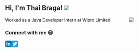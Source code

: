 <!---
- 👋 Hi, I’m @Goyal-Puja
- 👀 I’m interested in ...
- 🌱 I’m currently learning ...
- 💞️ I’m looking to collaborate on ...
- 📫 How to reach me ...
--->

<h2> Hi, I'm Thai Braga! <img src="https://media.giphy.com/media/mGcNjsfWAjY5AEZNw6/giphy.gif" width="50"></h2>
  <img align="right" src="https://media.giphy.com/media/M9gbBd9nbDrOTu1Mqx/giphy.gif" width="100"/>
<div id="header">
  <p align="left">Worked as a Java Developer Intern at Wipro Limited</p>
  
</div>

### Connect with me :smiley:
<a href="https://www.linkedin.com/in/puja-goyal-216535173/">
  <img align="left" alt="puja goyal Linkdin" width="21px" src="https://raw.githubusercontent.com/edent/SuperTinyIcons/099dc12b59179d07d534069bc8551718f786d91a/images/svg/linkedin.svg" />
</a>
<a href="https://twitter.com/PujaGoy33821955">
  <img align="left" alt="puja goyal Twitter" width="21px" src="https://raw.githubusercontent.com/edent/SuperTinyIcons/099dc12b59179d07d534069bc8551718f786d91a/images/svg/twitter.svg" />
</a>

<!---
Goyal-Puja/Goyal-Puja is a ✨ special ✨ repository because its `README.md` (this file) appears on your GitHub profile.
You can click the Preview link to take a look at your changes.
--->

